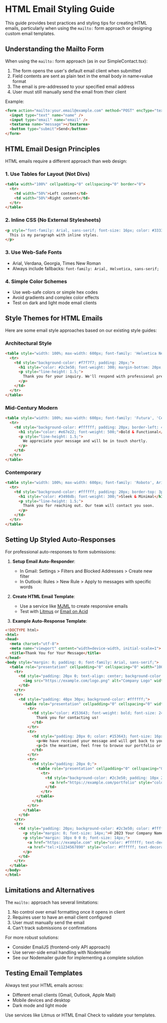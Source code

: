 # HTML Email Styling Guide

This guide provides best practices and styling tips for creating HTML emails, particularly when using the `mailto:` form approach or designing custom email templates.

## Understanding the Mailto Form

When using the `mailto:` form approach (as in our SimpleContact.tsx):

1. The form opens the user's default email client when submitted
2. Field contents are sent as plain text in the email body in name=value format
3. The email is pre-addressed to your specified email address
4. User must still manually send the email from their client

Example:
```html
<form action="mailto:your.email@example.com" method="POST" encType="text/plain">
  <input type="text" name="name" />
  <input type="email" name="email" />
  <textarea name="message"></textarea>
  <button type="submit">Send</button>
</form>
```

## HTML Email Design Principles

HTML emails require a different approach than web design:

### 1. Use Tables for Layout (Not Divs)

```html
<table width="100%" cellpadding="0" cellspacing="0" border="0">
  <tr>
    <td width="50%">Left content</td>
    <td width="50%">Right content</td>
  </tr>
</table>
```

### 2. Inline CSS (No External Stylesheets)

```html
<p style="font-family: Arial, sans-serif; font-size: 16px; color: #333333;">
  This is my paragraph with inline styles.
</p>
```

### 3. Use Web-Safe Fonts

- Arial, Verdana, Georgia, Times New Roman
- Always include fallbacks: `font-family: Arial, Helvetica, sans-serif;`

### 4. Simple Color Schemes

- Use web-safe colors or simple hex codes
- Avoid gradients and complex color effects
- Test on dark and light mode email clients

## Style Themes for HTML Emails

Here are some email style approaches based on our existing style guides:

### Architectural Style

```html
<table style="width: 100%; max-width: 600px; font-family: 'Helvetica Neue', Helvetica, Arial, sans-serif; color: #333333;">
  <tr>
    <td style="background-color: #f7f7f7; padding: 20px;">
      <h1 style="color: #2c3e50; font-weight: 300; margin-bottom: 20px;">Clean Lines & Structure</h1>
      <p style="line-height: 1.5;">
        Thank you for your inquiry. We'll respond with professional precision.
      </p>
    </td>
  </tr>
</table>
```

### Mid-Century Modern

```html
<table style="width: 100%; max-width: 600px; font-family: 'Futura', 'Century Gothic', Arial, sans-serif; color: #333333;">
  <tr>
    <td style="background-color: #ffffff; padding: 20px; border-left: 4px solid #e67e22;">
      <h1 style="color: #e67e22; font-weight: 500;">Bold & Functional</h1>
      <p style="line-height: 1.5;">
        We appreciate your message and will be in touch shortly.
      </p>
    </td>
  </tr>
</table>
```

### Contemporary

```html
<table style="width: 100%; max-width: 600px; font-family: 'Roboto', Arial, sans-serif; color: #333333;">
  <tr>
    <td style="background-color: #ffffff; padding: 20px; border-top: 3px solid #3498db;">
      <h1 style="color: #3498db; font-weight: 300;">Sleek & Minimal</h1>
      <p style="line-height: 1.5;">
        Thank you for reaching out. Our team will contact you soon.
      </p>
    </td>
  </tr>
</table>
```

## Setting Up Styled Auto-Responses

For professional auto-responses to form submissions:

1. **Setup Email Auto-Responder**:
   - In Gmail: Settings > Filters and Blocked Addresses > Create new filter
   - In Outlook: Rules > New Rule > Apply to messages with specific words
   
2. **Create HTML Email Template**:
   - Use a service like [MJML](https://mjml.io/) to create responsive emails
   - Test with [Litmus](https://www.litmus.com/) or [Email on Acid](https://www.emailonacid.com/)

3. **Example Auto-Response Template**:

```html
<!DOCTYPE html>
<html>
<head>
  <meta charset="utf-8">
  <meta name="viewport" content="width=device-width, initial-scale=1">
  <title>Thank You for Your Message</title>
</head>
<body style="margin: 0; padding: 0; font-family: Arial, sans-serif;">
  <table role="presentation" cellpadding="0" cellspacing="0" width="100%" style="border-collapse: collapse;">
    <tr>
      <td style="padding: 20px 0; text-align: center; background-color: #f7f7f7;">
        <img src="https://example.com/logo.png" alt="Company Logo" width="200" style="display: block; margin: 0 auto;">
      </td>
    </tr>
    <tr>
      <td style="padding: 40px 30px; background-color: #ffffff;">
        <table role="presentation" cellpadding="0" cellspacing="0" width="100%" style="border-collapse: collapse;">
          <tr>
            <td style="color: #153643; font-weight: bold; font-size: 24px; margin-bottom: 20px;">
              Thank you for contacting us!
            </td>
          </tr>
          <tr>
            <td style="padding: 20px 0; color: #153643; font-size: 16px; line-height: 24px;">
              <p>We have received your message and will get back to you within 24-48 hours.</p>
              <p>In the meantime, feel free to browse our portfolio or check out our services.</p>
            </td>
          </tr>
          <tr>
            <td style="padding: 20px 0;">
              <table role="presentation" cellpadding="0" cellspacing="0" style="border-collapse: collapse; margin: 0 auto;">
                <tr>
                  <td style="background-color: #2c3e50; padding: 10px 25px; border-radius: 4px; text-align: center;">
                    <a href="https://example.com/portfolio" style="color: #ffffff; text-decoration: none; font-weight: bold;">View Portfolio</a>
                  </td>
                </tr>
              </table>
            </td>
          </tr>
        </table>
      </td>
    </tr>
    <tr>
      <td style="padding: 20px; background-color: #2c3e50; color: #ffffff; text-align: center;">
        <p style="margin: 0; font-size: 14px;">© 2023 Your Company Name</p>
        <p style="margin: 10px 0 0 0; font-size: 14px;">
          <a href="https://example.com" style="color: #ffffff; text-decoration: underline;">Website</a> | 
          <a href="tel:+11234567890" style="color: #ffffff; text-decoration: underline;">123-456-7890</a>
        </p>
      </td>
    </tr>
  </table>
</body>
</html>
```

## Limitations and Alternatives

The `mailto:` approach has several limitations:

1. No control over email formatting once it opens in client
2. Requires user to have an email client configured
3. User must manually send the email
4. Can't track submissions or confirmations

For more robust solutions:
- Consider EmailJS (frontend-only API approach)
- Use server-side email handling with Nodemailer
- See our Nodemailer guide for implementing a complete solution

## Testing Email Templates

Always test your HTML emails across:
- Different email clients (Gmail, Outlook, Apple Mail)
- Mobile devices and desktop
- Dark mode and light mode

Use services like Litmus or HTML Email Check to validate your templates. 